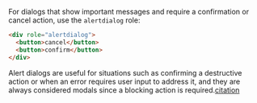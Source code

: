 For dialogs that show important messages and require a confirmation or cancel action, use the `alertdialog` role:

```html
<div role="alertdialog">
  <button>cancel</button>
  <button>confirm</button>
</div>
```

Alert dialogs are useful for situations such as confirming a destructive action or when an error requires user input to address it, and they are always considered modals since a blocking action is required.[citation](https://developer.mozilla.org/en-US/docs/Web/Accessibility/ARIA/Roles/alertdialog_role#description)
